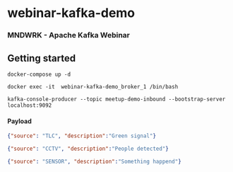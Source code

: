 # webinar-kafka-demo
### MNDWRK - Apache Kafka Webinar

## Getting started

```console
docker-compose up -d

docker exec -it  webinar-kafka-demo_broker_1 /bin/bash

kafka-console-producer --topic meetup-demo-inbound --bootstrap-server localhost:9092

```

#### Payload
```json
{"source": "TLC", "description":"Green signal"}
```
```json
{"source": "CCTV", "description":"People detected"}
```
```json
{"source": "SENSOR", "description":"Something happend"}
```
